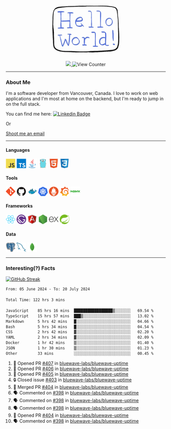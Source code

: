 <div align="center">
    <img src="./img/hello_world.webp" height="200px" width="">
    <div>
        <a href="https://www.linkedin.com/in/ajhollid">
            <img src="https://img.shields.io/badge/LinkedIn-blue"/>
        </a>
        <img src="https://komarev.com/ghpvc/?username=ajhollid&color=yellow" alt="View Counter">
    </div>
</div>

---

### About Me

I'm a software developer from Vancouver, Canada. I love to work on web applications and I'm most at home on the backend, but I'm ready to jump in on the full stack.

You can find me here: [![Linkedin Badge](https://img.shields.io/badge/-ajhollid-blue?style=flat&logo=Linkedin&logoColor=white)](https://www.linkedin.com/in/ajhollid)

Or

[Shoot me an email](mailto:ajhollid@gmail.com)

---

#### Languages

<div>
    <img src="./img/devicons/javascript-original.svg" width=30 height=30 alt="JavaScript">
    <img src="/img/devicons/typescript-original.svg" width=30 height=30 alt="TypeScript">
    <img src="./img/devicons/java-original.svg" width=30 height=30 alt="Java">
    <img src="./img/devicons/go-original.svg" width=30 height=30 alt="Golang">
    <img src="./img/devicons/html5-original.svg" width=30 height=30 alt="HTML 5">
    <img src="./img/devicons/css3-original.svg" width=30 height=30 alt="CSS 3">
</div>

#### Tools

<div>
    <img src="./img/devicons/git-original.svg" width=30 height=30 alt="Git">
    <img src="./img/devicons/github-original.svg" width=30 height=30 alt="Github">
    <img src="./img/devicons/docker-original.svg" width=30 
    height=30 alt="Docker">
    <img src="./img/devicons/kubernetes-original.svg" width=30 height=30 alt="K8">
    <img src="./img/devicons/prometheus-original.svg" width=30 height=30 alt="Prometheus">
    <img src="./img/devicons/grafana-original.svg" width=30 height=30 alt="Grafana">
    <img src="./img/devicons/nginx-original.svg" width=30 height=30 alt="Nginx">
</div>

#### Frameworks

<div>
    <img src="./img/devicons/react-original.svg" width=30 height=30 alt="React">
    <img src="./img/devicons/gatsby-original.svg" width=30 height=30 alt="Gatsby">
    <img src="./img/devicons/angularjs-original.svg" width=30 height=30 alt="AngularJS">
    <img src="./img/devicons/nodejs-original.svg" width=30 height=30 alt="NodeJS">
    <img src="./img/devicons/express-original.svg" width=30 height=30 alt="Express">
    <img src="./img/devicons/spring-original.svg" width=30 height=30 alt="Spring">
</div>

#### Data

<div>
    <img src="./img/devicons/postgresql-original.svg" width=30 height=30 alt="Postgresql">
    <img src="./img/devicons/mysql-original.svg" width=30 height=30 alt="Mysql">
    <img src="./img/devicons/mongodb-original.svg" width=30 height=30 alt="MongoDB">
</div>

---

### Interesting(?) Facts

[![GitHub Streak](http://github-readme-streak-stats.herokuapp.com?user=ajhollid)](https://git.io/streak-stats)

 <!--START_SECTION:waka-->

```txt
From: 05 June 2024 - To: 20 July 2024

Total Time: 122 hrs 3 mins

JavaScript    85 hrs 16 mins  █████████████████▒░░░░░░░   69.54 %
TypeScript    15 hrs 57 mins  ███▒░░░░░░░░░░░░░░░░░░░░░   13.02 %
Markdown      5 hrs 42 mins   █░░░░░░░░░░░░░░░░░░░░░░░░   04.66 %
Bash          5 hrs 34 mins   █░░░░░░░░░░░░░░░░░░░░░░░░   04.54 %
CSS           2 hrs 42 mins   ▓░░░░░░░░░░░░░░░░░░░░░░░░   02.20 %
YAML          2 hrs 34 mins   ▓░░░░░░░░░░░░░░░░░░░░░░░░   02.09 %
Docker        1 hr 42 mins    ▒░░░░░░░░░░░░░░░░░░░░░░░░   01.40 %
JSON          1 hr 30 mins    ▒░░░░░░░░░░░░░░░░░░░░░░░░   01.23 %
Other         33 mins         ░░░░░░░░░░░░░░░░░░░░░░░░░   00.45 %
```

<!--END_SECTION:waka-->


<!--START_SECTION:activity-->
1. 💪 Opened PR [#407](https://github.com/bluewave-labs/bluewave-uptime/pull/407) in [bluewave-labs/bluewave-uptime](https://github.com/bluewave-labs/bluewave-uptime)
2. 💪 Opened PR [#406](https://github.com/bluewave-labs/bluewave-uptime/pull/406) in [bluewave-labs/bluewave-uptime](https://github.com/bluewave-labs/bluewave-uptime)
3. 💪 Opened PR [#405](https://github.com/bluewave-labs/bluewave-uptime/pull/405) in [bluewave-labs/bluewave-uptime](https://github.com/bluewave-labs/bluewave-uptime)
4. 🔒 Closed issue [#403](https://github.com/bluewave-labs/bluewave-uptime/issues/403) in [bluewave-labs/bluewave-uptime](https://github.com/bluewave-labs/bluewave-uptime)
5. 🎉 Merged PR [#404](https://github.com/bluewave-labs/bluewave-uptime/pull/404) in [bluewave-labs/bluewave-uptime](https://github.com/bluewave-labs/bluewave-uptime)
6. 🗣 Commented on [#398](https://github.com/bluewave-labs/bluewave-uptime/issues/398#issuecomment-2241770211) in [bluewave-labs/bluewave-uptime](https://github.com/bluewave-labs/bluewave-uptime)
7. 🗣 Commented on [#398](https://github.com/bluewave-labs/bluewave-uptime/issues/398#issuecomment-2241746721) in [bluewave-labs/bluewave-uptime](https://github.com/bluewave-labs/bluewave-uptime)
8. 🗣 Commented on [#398](https://github.com/bluewave-labs/bluewave-uptime/issues/398#issuecomment-2241739100) in [bluewave-labs/bluewave-uptime](https://github.com/bluewave-labs/bluewave-uptime)
9. 💪 Opened PR [#404](https://github.com/bluewave-labs/bluewave-uptime/pull/404) in [bluewave-labs/bluewave-uptime](https://github.com/bluewave-labs/bluewave-uptime)
10. 🗣 Commented on [#398](https://github.com/bluewave-labs/bluewave-uptime/issues/398#issuecomment-2241699144) in [bluewave-labs/bluewave-uptime](https://github.com/bluewave-labs/bluewave-uptime)
<!--END_SECTION:activity-->
